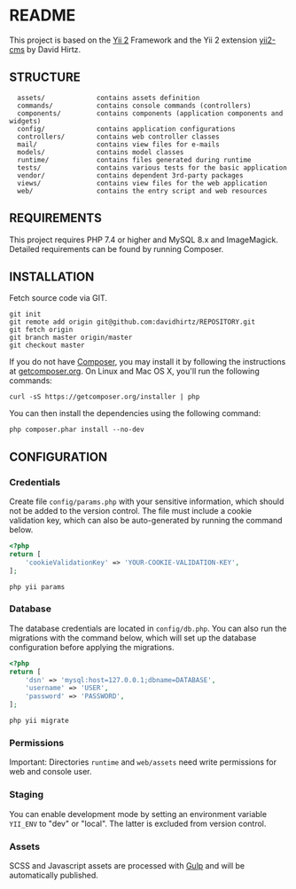 README
============================

This project is based on the [Yii 2](http://www.yiiframework.com/) Framework and the Yii 2
extension [yii2-cms](https://github.com/davidhirtz/yii2-cms/) by David Hirtz.

STRUCTURE
-------------------

      assets/             contains assets definition
      commands/           contains console commands (controllers)
      components/         contains components (application components and widgets)
      config/             contains application configurations
      controllers/        contains web controller classes
      mail/               contains view files for e-mails
      models/             contains model classes
      runtime/            contains files generated during runtime
      tests/              contains various tests for the basic application
      vendor/             contains dependent 3rd-party packages
      views/              contains view files for the web application
      web/                contains the entry script and web resources

REQUIREMENTS
------------

This project requires PHP 7.4 or higher and MySQL 8.x and ImageMagick. Detailed requirements can be found by running
Composer.


INSTALLATION
------------

Fetch source code via GIT.

~~~
git init
git remote add origin git@github.com:davidhirtz/REPOSITORY.git
git fetch origin
git branch master origin/master
git checkout master
~~~

If you do not have [Composer](http://getcomposer.org/), you may install it by following the instructions
at [getcomposer.org](http://getcomposer.org/doc/00-intro.md#installation-nix). On Linux and Mac OS X, you'll run the
following commands:

~~~
curl -sS https://getcomposer.org/installer | php
~~~

You can then install the dependencies using the following command:

~~~
php composer.phar install --no-dev
~~~

CONFIGURATION
-------------

### Credentials

Create file `config/params.php` with your sensitive information, which should not be added to the version control. The
file must include a cookie validation key, which can also be auto-generated by running the command below.

```php
<?php
return [
    'cookieValidationKey' => 'YOUR-COOKIE-VALIDATION-KEY',
];
```

~~~
php yii params
~~~

### Database

The database credentials are located in `config/db.php`. You can also run the migrations with the command below, which
will set up the database configuration before applying the migrations.

```php
<?php
return [
    'dsn' => 'mysql:host=127.0.0.1;dbname=DATABASE',
    'username' => 'USER',
    'password' => 'PASSWORD',
];
```

~~~
php yii migrate
~~~

### Permissions

Important: Directories `runtime` and `web/assets` need write permissions for web and console user.

### Staging

You can enable development mode by setting an environment variable `YII_ENV` to "dev" or "local". The latter is excluded
from version control.

### Assets

SCSS and Javascript assets are processed with [Gulp](https://gulpjs.com/) and will be automatically published.
